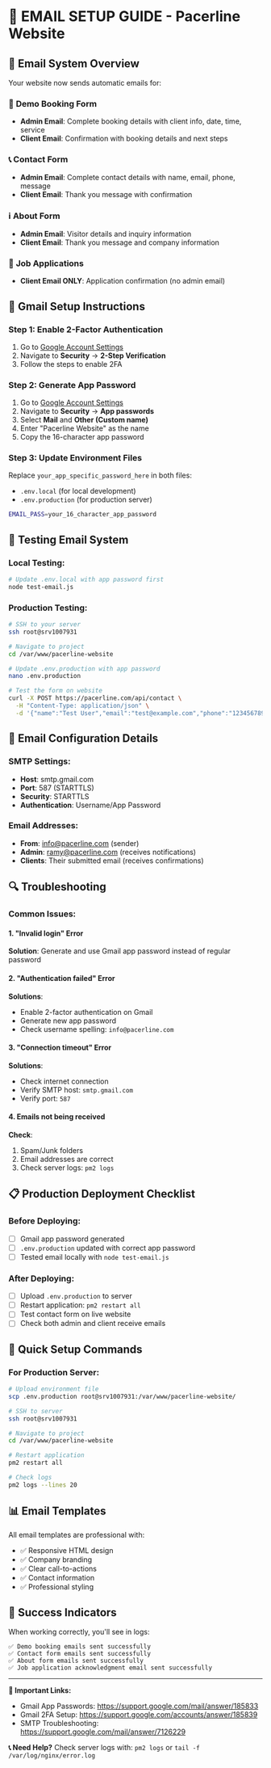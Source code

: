 # 📧 EMAIL SETUP GUIDE - Pacerline Website

## 🎯 Email System Overview

Your website now sends automatic emails for:

### 📩 **Demo Booking Form**
- **Admin Email**: Complete booking details with client info, date, time, service
- **Client Email**: Confirmation with booking details and next steps

### 📞 **Contact Form** 
- **Admin Email**: Complete contact details with name, email, phone, message
- **Client Email**: Thank you message with confirmation

### ℹ️ **About Form**
- **Admin Email**: Visitor details and inquiry information  
- **Client Email**: Thank you message and company information

### 💼 **Job Applications**
- **Client Email ONLY**: Application confirmation (no admin email)

## 🔧 Gmail Setup Instructions

### Step 1: Enable 2-Factor Authentication
1. Go to [Google Account Settings](https://myaccount.google.com/)
2. Navigate to **Security** → **2-Step Verification**
3. Follow the steps to enable 2FA

### Step 2: Generate App Password
1. Go to [Google Account Settings](https://myaccount.google.com/)
2. Navigate to **Security** → **App passwords**
3. Select **Mail** and **Other (Custom name)**
4. Enter "Pacerline Website" as the name
5. Copy the 16-character app password

### Step 3: Update Environment Files
Replace `your_app_specific_password_here` in both files:
- `.env.local` (for local development)
- `.env.production` (for production server)

```bash
EMAIL_PASS=your_16_character_app_password
```

## 🧪 Testing Email System

### Local Testing:
```bash
# Update .env.local with app password first
node test-email.js
```

### Production Testing:
```bash
# SSH to your server
ssh root@srv1007931

# Navigate to project
cd /var/www/pacerline-website

# Update .env.production with app password
nano .env.production

# Test the form on website
curl -X POST https://pacerline.com/api/contact \
  -H "Content-Type: application/json" \
  -d '{"name":"Test User","email":"test@example.com","phone":"1234567890","query":"Test message"}'
```

## 📧 Email Configuration Details

### SMTP Settings:
- **Host**: smtp.gmail.com
- **Port**: 587 (STARTTLS)
- **Security**: STARTTLS
- **Authentication**: Username/App Password

### Email Addresses:
- **From**: info@pacerline.com (sender)
- **Admin**: ramy@pacerline.com (receives notifications)
- **Clients**: Their submitted email (receives confirmations)

## 🔍 Troubleshooting

### Common Issues:

#### 1. "Invalid login" Error
**Solution**: Generate and use Gmail app password instead of regular password

#### 2. "Authentication failed" Error  
**Solutions**:
- Enable 2-factor authentication on Gmail
- Generate new app password
- Check username spelling: `info@pacerline.com`

#### 3. "Connection timeout" Error
**Solutions**:
- Check internet connection
- Verify SMTP host: `smtp.gmail.com`
- Verify port: `587`

#### 4. Emails not being received
**Check**:
1. Spam/Junk folders
2. Email addresses are correct
3. Check server logs: `pm2 logs`

## 📋 Production Deployment Checklist

### Before Deploying:
- [ ] Gmail app password generated
- [ ] `.env.production` updated with correct app password
- [ ] Tested email locally with `node test-email.js`

### After Deploying:
- [ ] Upload `.env.production` to server
- [ ] Restart application: `pm2 restart all`
- [ ] Test contact form on live website
- [ ] Check both admin and client receive emails

## 🚀 Quick Setup Commands

### For Production Server:
```bash
# Upload environment file
scp .env.production root@srv1007931:/var/www/pacerline-website/

# SSH to server
ssh root@srv1007931

# Navigate to project
cd /var/www/pacerline-website

# Restart application
pm2 restart all

# Check logs
pm2 logs --lines 20
```

## 📊 Email Templates

All email templates are professional with:
- ✅ Responsive HTML design
- ✅ Company branding
- ✅ Clear call-to-actions  
- ✅ Contact information
- ✅ Professional styling

## 🎉 Success Indicators

When working correctly, you'll see in logs:
```
✅ Demo booking emails sent successfully
✅ Contact form emails sent successfully  
✅ About form emails sent successfully
✅ Job application acknowledgment email sent successfully
```

---

**🔗 Important Links:**
- Gmail App Passwords: https://support.google.com/mail/answer/185833
- Gmail 2FA Setup: https://support.google.com/accounts/answer/185839
- SMTP Troubleshooting: https://support.google.com/mail/answer/7126229

**📞 Need Help?**
Check server logs with: `pm2 logs` or `tail -f /var/log/nginx/error.log`
